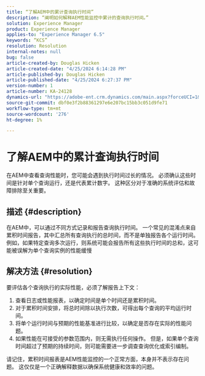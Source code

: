 ```yaml
---
title: “了解AEM中的累计查询执行时间”
description: “阐明如何解释AEM性能监控中累计的查询执行时间。”
solution: Experience Manager
product: Experience Manager
applies-to: "Experience Manager 6.5"
keywords: “KCS”
resolution: Resolution
internal-notes: null
bug: false
article-created-by: Douglas Hicken
article-created-date: "4/25/2024 6:14:28 PM"
article-published-by: Douglas Hicken
article-published-date: "4/25/2024 6:27:37 PM"
version-number: 1
article-number: KA-24128
dynamics-url: "https://adobe-ent.crm.dynamics.com/main.aspx?forceUCI=1&pagetype=entityrecord&etn=knowledgearticle&id=c8d669a5-2f03-ef11-a1fe-6045bd006793"
source-git-commit: dbf0e3f2b88361297e6e207bc15bb3c051d9fe71
workflow-type: tm+mt
source-wordcount: '276'
ht-degree: 1%

---
```


# 了解AEM中的累计查询执行时间


在AEM中查看查询性能时，您可能会遇到执行时间过长的情况。 必须确认这些时间是针对单个查询运行，还是代表累计数字。 这种区分对于准确的系统评估和故障排除至关重要。

## 描述 {#description}


在AEM中，可以通过不同方式记录和报告查询执行时间。 一个常见的混淆点来自累积时间报告，其中汇总所有查询执行的总时间，而不是单独报告各个运行时间。 例如，如果特定查询多次运行，则系统可能会报告所有这些执行时间的总和，这可能被误解为单个查询实例的性能缓慢


## 解决方法 {#resolution}


要评估各个查询执行的实际性能，必须了解报告上下文：

1. 查看日志或性能报表，以确定时间是单个时间还是累积时间。
2. 对于累积时间安排，将总时间除以执行次数，可得出每个查询的平均运行时间。
3. 将单个运行时间与预期的性能基准进行比较，以确定是否存在实际的性能问题。
4. 如果性能在可接受的参数范围内，则无需执行任何操作。 但是，如果单个查询时间超过了预期的持续时间，则可能需要进一步调查查询优化或索引编制。


请记住，累积时间报表是AEM性能监控的一个正常方面，本身并不表示存在问题。 这仅仅是一个正确解释数据以确保系统健康和效率的问题。
